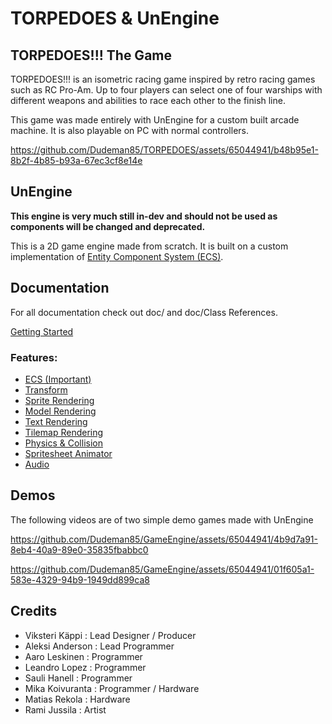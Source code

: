 # TORPEDOES & UnEngine

## TORPEDOES!!! The Game

TORPEDOES!!! is an isometric racing game inspired by retro racing games such as RC Pro-Am. Up to four players can select one of four warships with different weapons and abilities to race each other to the finish line.

This game was made entirely with UnEngine for a custom built arcade machine. It is also playable on PC with normal controllers.

https://github.com/Dudeman85/TORPEDOES/assets/65044941/b48b95e1-8b2f-4b85-b93a-67ec3cf8e14e
  
## UnEngine

**This engine is very much still in-dev and should not be used as components will be changed and deprecated.**<br>

This is a 2D game engine made from scratch. It is built on a custom implementation of [Entity Component System (ECS)](doc/Class%20References/ECS%20Reference.md).

## Documentation

For all documentation check out doc/ and doc/Class References.

[Getting Started](doc/Getting%20started.md)

### Features:
- [ECS (Important)](doc/Class%20References/ECS%20Reference.md)
- [Transform](doc/Class%20References/Transform%20Reference.md)
- [Sprite Rendering](doc/Class%20References/Sprite%20Reference.md)
- [Model Rendering](todo)
- [Text Rendering](doc/Class%20References/TextRender%20Reference.md)
- [Tilemap Rendering](doc/Class%20References/Tiled%20Reference.md)
- [Physics & Collision](doc/Class%20References/Physics%20Reference.md)
- [Spritesheet Animator](doc/Class%20References/Sprite%20Reference.md)
- [Audio](doc/Class%20References/Audio%20Reference.md)

## Demos

The following videos are of two simple demo games made with UnEngine

https://github.com/Dudeman85/GameEngine/assets/65044941/4b9d7a91-8eb4-40a9-89e0-35835fbabbc0

https://github.com/Dudeman85/GameEngine/assets/65044941/01f605a1-583e-4329-94b9-1949dd899ca8

## Credits
- Viksteri Käppi : Lead Designer / Producer
- Aleksi Anderson : Lead Programmer
- Aaro Leskinen : Programmer
- Leandro Lopez : Programmer
- Sauli Hanell : Programmer
- Mika Koivuranta : Programmer / Hardware
- Matias Rekola : Hardware
- Rami Jussila : Artist
